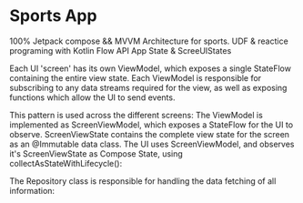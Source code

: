 # Sports App
100% Jetpack compose && MVVM Architecture for sports.
UDF & reactice programing with Kotlin Flow API
App State & ScreeUIStates

Each UI 'screen' has its own ViewModel, which exposes a single StateFlow containing the entire view state. Each ViewModel is responsible for subscribing to any data streams required for the view, as well as exposing functions which allow the UI to send events.


This pattern is used across the different screens:
The ViewModel is implemented as ScreenViewModel, which exposes a StateFlow<ScreenViewState> for the UI to observe.
ScreenViewState contains the complete view state for the screen as an @Immutable data class.
The UI uses ScreenViewModel, and observes it's ScreenViewState as Compose State, using collectAsStateWithLifecycle():
  
  The Repository class is responsible for handling the data fetching of all information:


